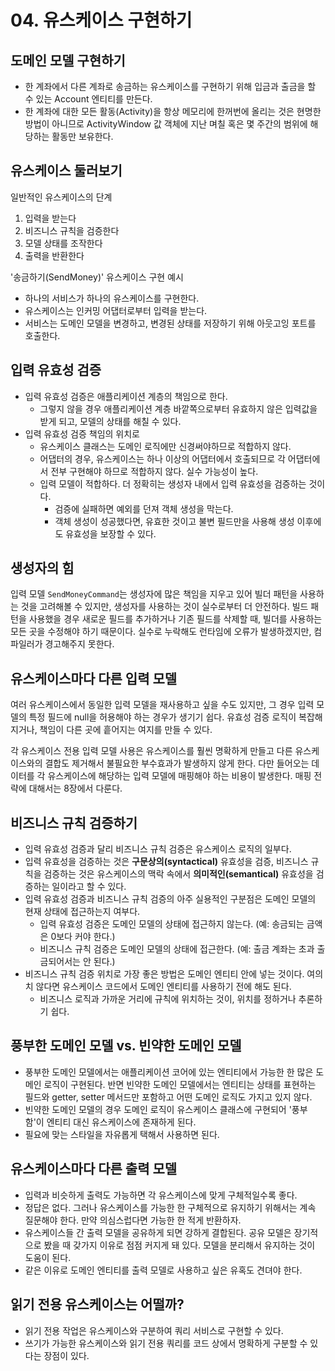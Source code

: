 # 04. 유스케이스 구현하기

## 도메인 모델 구현하기

- 한 계좌에서 다른 계좌로 송금하는 유스케이스를 구현하기 위해 입금과 출금을 할 수 있는 Account 엔티티를 만든다.
- 한 계좌에 대한 모든 활동(Activity)을 항상 메모리에 한꺼번에 올리는 것은 현명한 방법이 아니므로 ActivityWindow 값 객체에 지난 며칠 혹은 몇 주간의 범위에 해당하는 활동만 보유한다.

## 유스케이스 둘러보기

일반적인 유스케이스의 단계

1. 입력을 받는다
2. 비즈니스 규칙을 검증한다
3. 모델 상태를 조작한다
4. 출력을 반환한다

'송금하기(SendMoney)' 유스케이스 구현 예시

- 하나의 서비스가 하나의 유스케이스를 구현한다.
- 유스케이스는 인커밍 어댑터로부터 입력을 받는다.
- 서비스는 도메인 모델을 변경하고, 변경된 상태를 저장하기 위해 아웃고잉 포트를 호출한다.

## 입력 유효성 검증

- 입력 유효성 검증은 애플리케이션 계층의 책임으로 한다.
  - 그렇지 않을 경우 애플리케이션 계층 바깥쪽으로부터 유효하지 않은 입력값을 받게 되고, 모델의 상태를 해칠 수 있다.
- 입력 유효성 검증 책임의 위치로
  - 유스케이스 클래스는 도메인 로직에만 신경써야하므로 적합하지 않다.
  - 어댑터의 경우, 유스케이스는 하나 이상의 어댑터에서 호출되므로 각 어댑터에서 전부 구현해야 하므로 적합하지 않다. 실수 가능성이 높다.
  - 입력 모델이 적합하다. 더 정확히는 생성자 내에서 입력 유효성을 검증하는 것이다.
    - 검증에 실패하면 예외를 던져 객체 생성을 막는다.
    - 객체 생성이 성공했다면, 유효한 것이고 불변 필드만을 사용해 생성 이후에도 유효성을 보장할 수 있다.

## 생성자의 힘

입력 모델 `SendMoneyCommand`는 생성자에 많은 책임을 지우고 있어 빌더 패턴을 사용하는 것을 고려해볼 수 있지만, 생성자를 사용하는 것이 실수로부터 더 안전하다. 빌드 패턴을 사용했을 경우 새로운 필드를 추가하거나 기존 필드를 삭제할 때, 빌더를 사용하는 모든 곳을 수정해야 하기 때문이다. 실수로 누락해도 런타임에 오류가 발생하겠지만, 컴파일러가 경고해주지 못한다.

## 유스케이스마다 다른 입력 모델

여러 유스케이스에서 동일한 입력 모델을 재사용하고 싶을 수도 있지만, 그 경우 입력 모델의 특정 필드에 null을 허용해야 하는 경우가 생기기 쉽다. 유효성 검증 로직이 복잡해지거나, 책임이 다른 곳에 흩어지는 여지를 만들 수 있다.

각 유스케이스 전용 입력 모델 사용은 유스케이스를 훨씬 명확하게 만들고 다른 유스케이스와의 결합도 제거해서 불필요한 부수효과가 발생하지 않게 한다. 다만 들어오는 데이터를 각 유스케이스에 해당하는 입력 모델에 매핑해야 하는 비용이 발생한다. 매핑 전략에 대해서는 8장에서 다룬다.

## 비즈니스 규칙 검증하기

- 입력 유효성 검증과 달리 비즈니스 규칙 검증은 유스케이스 로직의 일부다.
- 입력 유효성을 검증하는 것은 **구문상의(syntactical)** 유효성을 검증, 비즈니스 규칙을 검증하는 것은 유스케이스의 맥락 속에서 **의미적인(semantical)** 유효성을 검증하는 일이라고 할 수 있다.
- 입력 유효성 검증과 비즈니스 규칙 검증의 아주 실용적인 구분점은 도메인 모델의 현재 상태에 접근하는지 여부다.
  - 입력 유효성 검증은 도메인 모델의 상태에 접근하지 않는다. (예: 송금되는 금액은 0보다 커야 한다.)
  - 비즈니스 규칙 검증은 도메인 모델의 상태에 접근한다. (예: 출금 계좌는 초과 출금되어서는 안 된다.)
- 비즈니스 규칙 검증 위치로 가장 좋은 방법은 도메인 엔티티 안에 넣는 것이다. 여의치 않다면 유스케이스 코드에서 도메인 엔티티를 사용하기 전에 해도 된다.
  - 비즈니스 로직과 가까운 거리에 규칙에 위치하는 것이, 위치를 정하거나 추론하기 쉽다.

## 풍부한 도메인 모델 vs. 빈약한 도메인 모델

- 풍부한 도메인 모델에서는 애플리케이션 코어에 있는 엔티티에서 가능한 한 많은 도메인 로직이 구현된다. 반면 빈약한 도메인 모델에서는 엔티티는 상태를 표현하는 필드와 getter, setter 메서드만 포함하고 어떤 도메인 로직도 가지고 있지 않다.
- 빈약한 도메인 모델의 경우 도메인 로직이 유스케이스 클래스에 구현되어 '풍부함'이 엔티티 대신 유스케이스에 존재하게 된다.
- 필요에 맞는 스타일을 자유롭게 택해서 사용하면 된다.

## 유스케이스마다 다른 출력 모델

- 입력과 비슷하게 출력도 가능하면 각 유스케이스에 맞게 구체적일수록 좋다.
- 정답은 없다. 그러나 유스케이스를 가능한 한 구체적으로 유지하기 위해서는 계속 질문해야 한다. 만약 의심스럽다면 가능한 한 적게 반환하자.
- 유스케이스들 간 출력 모델을 공유하게 되면 강하게 결합된다. 공유 모델은 장기적으로 봤을 때 갖가지 이유로 점점 커지게 돼 있다. 모델을 분리해서 유지하는 것이 도움이 된다.
- 같은 이유로 도메인 엔티티를 출력 모델로 사용하고 싶은 유혹도 견뎌야 한다.

## 읽기 전용 유스케이스는 어떨까?

- 읽기 전용 작업은 유스케이스와 구분하여 쿼리 서비스로 구현할 수 있다.
- 쓰기가 가능한 유스케이스와 읽기 전용 쿼리를 코드 상에서 명확하게 구분할 수 있다는 장점이 있다.
